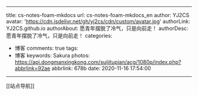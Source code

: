 
---
title: cs-notes-foam-mkdocs
url: cs-notes-foam-mkdocs_en
author: YJ2CS
avatar: 'https://cdn.jsdelivr.net/gh/yj2cs/cdn/custom/avatar.jpg'
authorLink: YJ2CS.github.io
authorAbout: 愿青年摆脱了冷气，只是向前走！
authorDesc: 愿青年摆脱了冷气，只是向前走！
categories:
  - 博客
comments: true
tags:
  - 博客
keywords: Sakura
photos: https://api.dongmanxingkong.com/suijitupian/acg/1080p/index.php?abbrlink=92ae
abbrlink: 678b
date: 2020-11-16 17:54:00
---

[[站点导航]]
